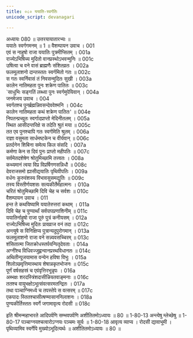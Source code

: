 ```yaml
---
title: ०८० ययाति-स्वर्गतिः
unicode_script: devanagari

---
```



अध्यायः 080
॥ उत्तरयायातारभ्यः ॥	
ययातेः स्वर्गगमनम् ॥ 1 ॥
वैशम्पायन उवाच ।	001  
एवं स नाहुषो राजा ययातिः पुत्रमीप्सितम् ।	001a  
राज्येऽभिषिच्य मुदितो वानप्रस्थोऽभवन्मुनिः ॥	001c  
उषित्वा च वने वासं ब्राह्मणैः संशितव्रतः ।	002a  
फलमूलाशनो दान्तस्ततः स्वर्गमितो गतः ॥	002c  
स गतः स्वर्निवासं तं निवसन्मुदितः सुखी ।	003a  
कालेन नातिमहता पुनः शक्रेण पातितः ॥	003c  
`साधुभिः सङ्गतिं लब्ध्वा पुनः स्वर्गमुपेयिवान् ।	004a  
जनमेजय उवाच ।	004  
स्वर्गतश्च पुनर्ब्रह्मन्निवसन्देववेश्मनि ।	004c  
कालेन नातिमहता कथं शक्रेण पातितः' ॥	004e  
निपतन्प्रच्युतः स्वर्गादप्राप्तो मेदिनीतलम् ।	005a  
स्थित आसीदन्तरिक्षे स तदेति श्रुतं मया ॥	005c  
तत एव पुनश्चापि गतः स्वर्गमिति श्रुतम् ।	006a  
राज्ञा वसुमता सार्धमष्टकेन च वीर्यवान् ॥	006c  
प्रतर्दनेन शिबिना समेत्य किल संसदि ।	007a  
कर्मणा केन स दिवं पुनः प्राप्तो महीपतिः ॥	007c  
सर्वमेतदशेषेण श्रोतुमिच्छामि तत्त्वतः ।	008a  
कथ्यमानं त्वया विप्र विप्रर्षिगणसन्निधौ ॥	008c  
देवराजसमो ह्यासीद्ययातिः पृथिवीपतिः ।	009a  
वर्धनः कुरुवंशस्य विभावसुसमद्युतिः ॥	009c  
तस्य विस्तीर्णयशसः सत्यकीर्तेर्महात्मनः ।	010a  
चरितं श्रोतुमिच्छामि दिवि चेह च सर्वशः ॥	010c  
वैशम्पायन उवाच ।	011  
हन्त ते कथयिष्यामि ययातेरुत्तरां कथाम् ।	011a  
दिवि चेह च पुण्यार्थां सर्वपापप्रणाशिनीम् ॥	011c  
ययातिर्नाहुषो राजा पूरुं पुत्रं कनीयसम् ।	012a  
राज्येऽभिषिच्य मुदितः प्रावव्राज वनं तदा ॥	012c  
अन्त्युषे स विनिक्षिप्य पुत्रान्यदुपुरोगमान् ।	013a  
फलमूलाशनो राजा वने सन्न्यवसच्चिरम् ॥	013c  
शंसितात्मा जितक्रोधस्तर्पयन्पितृदेवताः ।	014a  
अग्नींश्च विधिवज्जुह्वन्वानप्रस्थविधानतः ॥	014c  
अथितीन्पूजयामास वन्येन हविषा विभुः ।	015a  
शिलोञ्छवृत्तिमास्थाय शेषान्नकृतभोजनः ॥	015c  
पूर्णं वर्षसहस्रं च एवंवृत्तिरभून्नृपः ।	016a  
अब्भक्षः शरदस्त्रिंशदासीन्नियतवाङ्मनाः ॥	016c  
ततश्च वायुभक्षोऽभूत्संवत्सरमतन्द्रितः ।	017a  
तथा पञ्चाग्निमध्ये च तपस्तेपे स वत्सरम् ॥	017c  
एकपादः स्तितश्चासीत्षण्मासाननिलाशनः ।	018a  
पुण्यकीर्तिस्ततः स्वर्गे जगामावृत्य रोदसी ॥		018c  

इति श्रीमन्महाभारते आदिपर्वणि सम्भवपर्वणि अशीतितमोऽध्यायः ॥ 80 ॥
1-80-13 अन्त्येषु म्लेच्छेषु ॥ 1-80-17 पञ्चाग्नयश्चत्वारोऽग्नयः पञ्चमः सूर्यः ॥ 1-80-18 आवृत्य व्याप्य । रोदसी द्यावाभूमी । पृथिव्यामिव स्वर्गेपि मुख्योऽभूदित्यर्थः ॥ अशीतितमोऽध्यायः ॥ 80 ॥